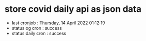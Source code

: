 # store covid daily api as json data

- last cronjob : Thursday, 14 April 2022 01:12:19
- status og cron : success
- status daily cron : success
      
      